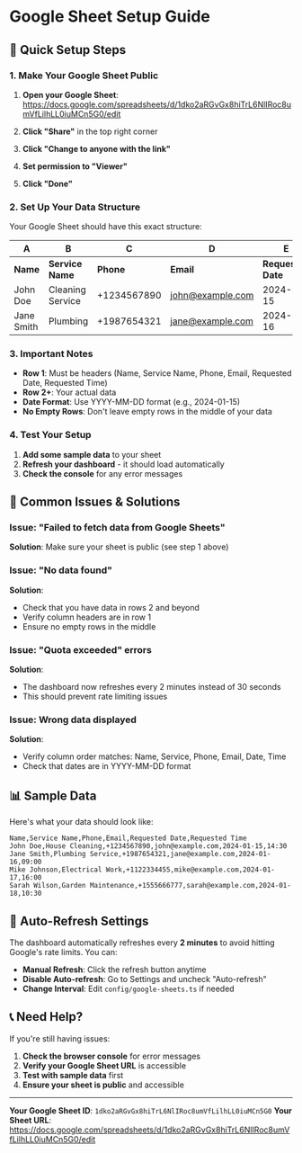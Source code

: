 # Google Sheet Setup Guide

## 🔧 Quick Setup Steps

### 1. Make Your Google Sheet Public

1. **Open your Google Sheet**: https://docs.google.com/spreadsheets/d/1dko2aRGvGx8hiTrL6NlIRoc8umVfLilhLL0iuMCn5G0/edit

2. **Click "Share"** in the top right corner

3. **Click "Change to anyone with the link"**

4. **Set permission to "Viewer"**

5. **Click "Done"**

### 2. Set Up Your Data Structure

Your Google Sheet should have this exact structure:

| A | B | C | D | E | F |
|---|---|---|---|---|---|
| **Name** | **Service Name** | **Phone** | **Email** | **Requested Date** | **Requested Time** |
| John Doe | Cleaning Service | +1234567890 | john@example.com | 2024-01-15 | 14:30 |
| Jane Smith | Plumbing | +1987654321 | jane@example.com | 2024-01-16 | 09:00 |

### 3. Important Notes

- **Row 1**: Must be headers (Name, Service Name, Phone, Email, Requested Date, Requested Time)
- **Row 2+**: Your actual data
- **Date Format**: Use YYYY-MM-DD format (e.g., 2024-01-15)
- **No Empty Rows**: Don't leave empty rows in the middle of your data

### 4. Test Your Setup

1. **Add some sample data** to your sheet
2. **Refresh your dashboard** - it should load automatically
3. **Check the console** for any error messages

## 🚨 Common Issues & Solutions

### Issue: "Failed to fetch data from Google Sheets"
**Solution**: Make sure your sheet is public (see step 1 above)

### Issue: "No data found"
**Solution**: 
- Check that you have data in rows 2 and beyond
- Verify column headers are in row 1
- Ensure no empty rows in the middle

### Issue: "Quota exceeded" errors
**Solution**: 
- The dashboard now refreshes every 2 minutes instead of 30 seconds
- This should prevent rate limiting issues

### Issue: Wrong data displayed
**Solution**:
- Verify column order matches: Name, Service, Phone, Email, Date, Time
- Check that dates are in YYYY-MM-DD format

## 📊 Sample Data

Here's what your data should look like:

```
Name,Service Name,Phone,Email,Requested Date,Requested Time
John Doe,House Cleaning,+1234567890,john@example.com,2024-01-15,14:30
Jane Smith,Plumbing Service,+1987654321,jane@example.com,2024-01-16,09:00
Mike Johnson,Electrical Work,+1122334455,mike@example.com,2024-01-17,16:00
Sarah Wilson,Garden Maintenance,+1555666777,sarah@example.com,2024-01-18,10:30
```

## 🔄 Auto-Refresh Settings

The dashboard automatically refreshes every **2 minutes** to avoid hitting Google's rate limits. You can:

- **Manual Refresh**: Click the refresh button anytime
- **Disable Auto-refresh**: Go to Settings and uncheck "Auto-refresh"
- **Change Interval**: Edit `config/google-sheets.ts` if needed

## 📞 Need Help?

If you're still having issues:

1. **Check the browser console** for error messages
2. **Verify your Google Sheet URL** is accessible
3. **Test with sample data** first
4. **Ensure your sheet is public** and accessible

---

**Your Google Sheet ID**: `1dko2aRGvGx8hiTrL6NlIRoc8umVfLilhLL0iuMCn5G0`
**Your Sheet URL**: https://docs.google.com/spreadsheets/d/1dko2aRGvGx8hiTrL6NlIRoc8umVfLilhLL0iuMCn5G0/edit 